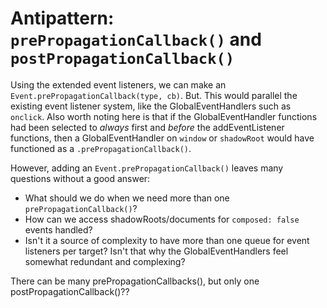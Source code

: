 # Antipattern: `prePropagationCallback()` and `postPropagationCallback()`

Using the extended event listeners, we can make an `Event.prePropagationCallback(type, cb)`. But. This would parallel the existing event listener system, like the GlobalEventHandlers such as `onclick`. Also worth noting here is that if the GlobalEventHandler functions had been selected to *always* first and *before* the addEventListener functions, then a GlobalEventHandler on `window` or `shadowRoot` would have functioned as a `.prePropagationCallback()`.

However, adding an `Event.prePropagationCallback()` leaves many questions without a good answer:
 * What should we do when we need more than one `prePropagationCallback()`? 
 * How can we access shadowRoots/documents for `composed: false` events handled?
 * Isn't it a source of complexity to have more than one queue for event listeners per target? Isn't that why the GlobalEventHandlers feel somewhat redundant and complexing? 

There can be many prePropagationCallbacks(), but only one postPropagationCallback()??